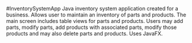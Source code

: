 #InventorySystemApp
Java inventory system application created for a business. Allows user to maintain an inventory of parts and products. The main screen includes table views for parts and products. Users may add parts, modify parts, add products with associated parts, modify those products and may also delete parts and products. Uses JavaFX.
